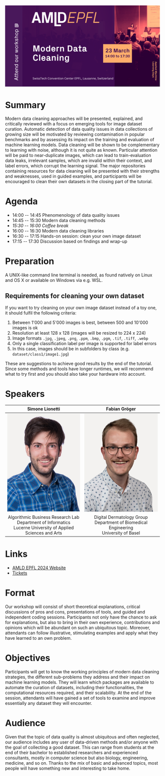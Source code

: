 ![Data Cleaning Tile](images/data-cleaning-tile.png)

# Summary

Modern data cleaning approaches will be presented, explained, and critically reviewed with a focus on emerging tools for image dataset curation.
Automatic detection of data quality issues in data collections of growing size will be motivated by reviewing contamination in popular benchmarks and by assessing its impact on the training and evaluation of machine learning models.
Data cleaning will be shown to be complementary to learning with noise, although it is not quite as known.
Particular attention will be paid to near-duplicate images, which can lead to train-evaluation data leaks, irrelevant samples, which are invalid within their context, and label errors, which corrupt the learning signal.
The major repositories containing resources for data cleaning will be presented with their strengths and weaknesses, used in guided examples, and participants will be encouraged to clean their own datasets in the closing part of the tutorial.

# Agenda

- 14:00 -- 14:45 Phenomenology of data quality issues
- 14:45 -- 15:30 Modern data cleaning methods
- *15:30 -- 16:00 Coffee break*
- 16:00 -- 16:30 Modern data cleaning libraries
- 16:30 -- 17:15 Hands-on session: clean your own image dataset
- 17:15 -- 17:30 Discussion based on findings and wrap-up

# Preparation

A UNIX-like command line terminal is needed, as found natively on Linux and OS X or available on Windows via e.g. WSL.

## Requirements for cleaning your own dataset

If you want to try cleaning on your own image dataset instead of a toy one, it should fulfil the following criteria:

1. Between 1'000 and 5'000 images is best, between 500 and 10'000 images is ok
1. Resolution at least 128 x 128 (images will be resized to 224 x 224)
1. Image formats `.jpg`, `.jpeg`, `.png`, `.ppm`, `.bmp`, `.pgm`, `.tif`, `.tiff`, `.webp`
1. Only a single classification label per image is supported for label errors
1. In this case, images should be in subfolders by class (e.g. `dataset/class1/image1.jpg`)

These are suggestions to achieve good results by the end of the tutorial.
Since some methods and tools have longer runtimes, we will recommend what to try first and you should also take your hardware into account.

# Speakers

| Simone Lionetti | Fabian Gröger |
|:--:|:--:|
| ![Simone](images/simone.jpeg) | ![Fabian](images/fabian.jpeg) |
| Algorithmic Business Research Lab<br>Department of Informatics<br>Lucerne University of Applied Sciences and Arts | Digital Dermatology Group<br>Department of Biomedical Engineering<br>University of Basel |

# Links

- [AMLD EPFL 2024 Website](https://2024.appliedmldays.org)
- [Tickets](https://ti.to/applied-machine-learning-days/2024)

# Format

Our workshop will consist of short theoretical explanations, critical discussions of pros and cons, presentations of tools, and guided and independent coding sessions.
Participants not only have the chance to ask for explanations, but also to bring in their own experience, contributions and opinions which will be abundant on such an ubiquitous topic.
Moreover, attendants can follow illustrative, stimulating examples and apply what they have learned to an own problem.

# Objectives

Participants will get to know the working principles of modern data cleaning strategies, the different sub-problems they address and their impact on machine learning models.
They will learn which packages are available to automate the curation of datasets, including their functionalities, the computational resources required, and their scalability.
At the end of the session, attendants will have gained a set of tools to examine and improve essentially any dataset they will encounter.

# Audience

Given that the topic of data quality is almost ubiquitous and often neglected, our audience includes any user of data-driven methods and/or anyone with the goal of collecting a good dataset.
This can range from students at the end of their bachelor to established researchers and experienced consultants, mostly in computer science but also biology, engineering, medicine, and so on.
Thanks to the mix of basic and advanced topics, most people will have something new and interesting to take home.
